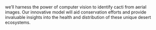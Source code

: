 we’ll harness the power of computer vision to identify cacti from aerial images. Our innovative model will aid conservation efforts and provide invaluable insights into the health and distribution of these unique desert ecosystems. 
